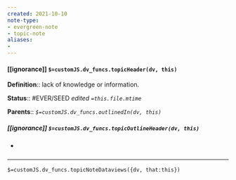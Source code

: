 ```yaml
---
created: 2021-10-10
note-type: 
- evergreen-note
- topic-note
aliases:
- 
---
```


#### [[ignorance]] `$=customJS.dv_funcs.topicHeader(dv, this)`

**Definition**:: lack of knowledge or information.

**Status**:: #EVER/SEED 
*edited `=this.file.mtime`*

**Parents**:: 
*`$=customJS.dv_funcs.outlinedIn(dv, this)`*

##### [[ignorance]] `$=customJS.dv_funcs.topicOutlineHeader(dv, this)`

- 

### <hr class="dataviews"/>

`$=customJS.dv_funcs.topicNoteDataviews({dv, that:this})`

